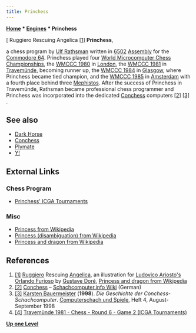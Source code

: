 ```yaml
---
title: Princhess
---
```

**[Home](Home "Home") \* [Engines](Engines "Engines") \* Princhess**



[ Ruggiero Rescuing Angelica <a id="cite-note-1" href="#cite-ref-1">[1]</a>
**Princhess**,  

a chess program by [Ulf Rathsman](Ulf_Rathsman "Ulf Rathsman") written in [6502](6502 "6502") [Assembly](Assembly "Assembly") for the [Commodore 64](Commodore_64 "Commodore 64"). Princhess played four [World Microcomputer Chess Championships](World_Microcomputer_Chess_Championship "World Microcomputer Chess Championship"), the [WMCCC 1980](WMCCC_1980 "WMCCC 1980") in [London](https://en.wikipedia.org/wiki/London), the [WMCCC 1981](WMCCC_1981 "WMCCC 1981") in [Travemünde](https://en.wikipedia.org/wiki/Travem%C3%BCnde), becoming runner up, the [WMCCC 1984](WMCCC_1984 "WMCCC 1984") in [Glasgow](https://en.wikipedia.org/wiki/Glasgow), where Princhess became tied champion, and the [WMCCC 1985](WMCCC_1985 "WMCCC 1985") in [Amsterdam](https://en.wikipedia.org/wiki/Amsterdam) with a fourth place behind three [Mephistos](Mephisto_Amsterdam "Mephisto Amsterdam"). After the success of Princhess in Travemünde, Rathsman became professional chess programmer and Princhess was incorporated into the dedicated [Conchess](Conchess "Conchess") computers <a id="cite-note-2" href="#cite-ref-2">[2]</a> <a id="cite-note-3" href="#cite-ref-3">[3]</a> . 



## See also


* [Dark Horse](Dark_Horse "Dark Horse")
* [Conchess](Conchess "Conchess")
* [Plymate](Plymate "Plymate")
* [Y!](Y! "Y!")


## External Links


### Chess Program


* [Princhess' ICGA Tournaments](https://www.game-ai-forum.org/icga-tournaments/program.php?id=466)


### Misc


* [Princess from Wikipedia](https://en.wikipedia.org/wiki/Princess)
* [Princess (disambiguation) from Wikipedia](https://en.wikipedia.org/wiki/Princess_%28disambiguation%29)
* [Princess and dragon from Wikipedia](https://en.wikipedia.org/wiki/Princess_and_dragon)


## References


1. <a id="cite-ref-1" href="#cite-note-1">[1]</a> [Ruggiero](https://en.wikipedia.org/wiki/Ruggiero_%28character%29) Rescuing [Angelica](https://en.wikipedia.org/wiki/Angelica_%28character%29), an illustration for [Ludovico Ariosto's](https://en.wikipedia.org/wiki/Ludovico_Ariosto) [Orlando Furioso](https://en.wikipedia.org/wiki/Orlando_Furioso) by [Gustave Doré](Category:Gustave_Dor%C3%A9 "Category:Gustave Doré"), [Princess and dragon from Wikipedia](https://en.wikipedia.org/wiki/Princess_and_dragon)
2. <a id="cite-ref-2" href="#cite-note-2">[2]</a> [Conchess](http://www.schach-computer.info/wiki/index.php/Conchess) – [Schachcomputer.info Wiki](http://www.schach-computer.info/wiki/index.php/Hauptseite_En) (German)
3. <a id="cite-ref-3" href="#cite-note-3">[3]</a> [Karsten Bauermeister](Karsten_Bauermeister "Karsten Bauermeister") (**1998**). *Die Geschichte der Conchess-Schachcomputer*. [Computerschach und Spiele](Computerschach_und_Spiele "Computerschach und Spiele"), Heft 4, August-September 1998
4. <a id="cite-ref-4" href="#cite-note-4">[4]</a> [Travemünde 1981 - Chess - Round 6 - Game 2 (ICGA Tournaments)](https://www.game-ai-forum.org/icga-tournaments/round.php?tournament=67&round=6&id=2)

**[Up one Level](Engines "Engines")**







 
